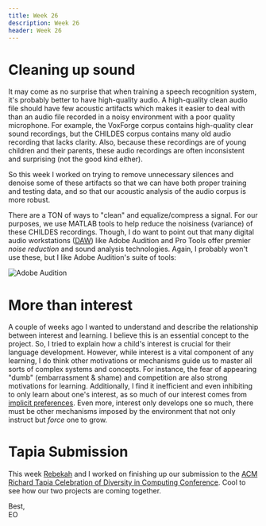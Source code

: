 ```yaml
---
title: Week 26
description: Week 26
header: Week 26
---
```


# Cleaning up sound

It may come as no surprise that when training a speech recognition system, it's probably better to have high-quality audio. A high-quality clean audio file should have few acoustic artifacts which makes it easier to deal with than an audio file recorded in a noisy environment with a poor quality microphone. For example, the VoxForge corpus contains high-quality clear sound recordings, but the CHILDES corpus contains many old audio recording that lacks clarity. Also, because these recordings are of young children and their parents, these audio recordings are often inconsistent and surprising (not the good kind either).

So this week I worked on trying to remove unnecessary silences and denoise some of these artifacts so that we can have both proper training and testing data, and so that our acoustic analysis of the audio corpus is more robust.


There are a TON of ways to "clean" and equalize/compress a signal. For our purposes, we use MATLAB tools to help reduce the noisiness (variance) of these CHILDES recordings. Though, I do want to point out that many digital audio workstations ([DAW](https://en.wikipedia.org/wiki/Digital_audio_workstation)) like Adobe Audition and Pro Tools offer premier <i>noise reduction</i> and sound analysis technologies. Again, I probably won't use these, but I like Adobe Audition's suite of tools:

![Adobe Audition](https://storage.googleapis.com/root-proposal-1246/CREU_DATA/week_26/Screen%20Shot%202018-03-13%20at%209.11.23%20AM.png)

# More than interest

A couple of weeks ago I wanted to understand and describe the relationship between interest and learning. I believe this is an essential concept to the project. So, I tried to explain how a child's interest is crucial for their language development. However, while interest is a vital component of any learning, I do think other motivations or mechanisms guide us to master all sorts of complex systems and concepts. For instance, the fear of appearing "dumb" (embarrassment & shame) and competition are also strong motivations for learning. Additionally, I find it inefficient and even inhibiting to only learn about one's interest, as so much of our interest comes from [implicit preferences](https://www.encyclopedia.com/social-sciences/applied-and-social-sciences-magazines/social-science-value-free). Even more, interest only develops one so much, there must be other mechanisms imposed by the environment that not only instruct but <i>force</i> one to grow.

# Tapia Submission
This week [Rebekah](https://rebekahmanweiler.wixsite.com/rebekahmanweiler/cra-w-blog) and I worked on finishing up our submission to the [ACM Richard Tapia Celebration of Diversity in Computing Conference](http://tapiaconference.org/). Cool to see how our two projects are coming together.



<!-- [VoxForge Audio]()

[Original CHILDES Audio]()

[Clean CHILDES Audio]()



# LTASS

# STFT

# Other acoustic measurements

# SNR, Articulation Index, Stoi

# Cleaning up scripts

# Kaldi notes

# Tapia

# Processing notes pt.2

## Circles

## Raspberry Pi & Processing -->

Best, <br />
EO
